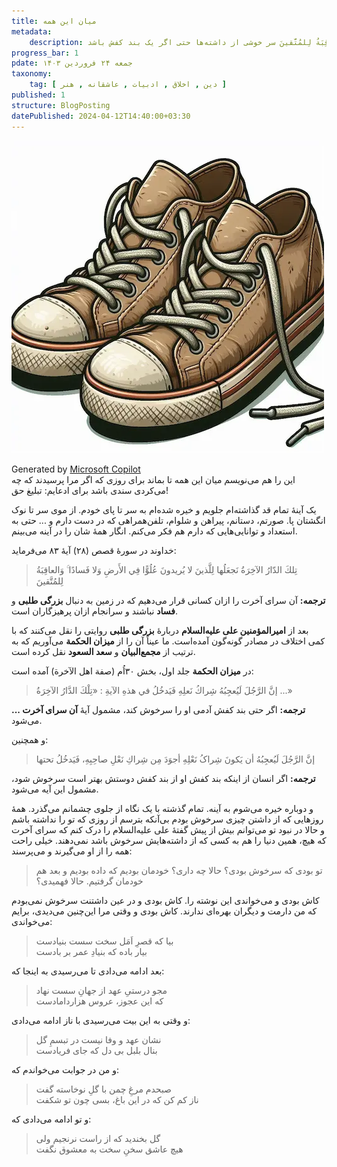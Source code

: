 ```yaml
---
title: میان این همه
metadata: 
    description: روایتی از حضرت علی درباره آیه تِلكَ الدّارُ الآخِرَةُ نَجعَلُها لِلَّذينَ لا يُريدونَ عُلُوًّا فِي الأَرضِ وَلا فَسادًا ۚ وَالعاقِبَةُ لِلمُتَّقينَ سر خوشی از داشته‌ها حتی اگر یک بند کفش باشد
progress_bar: 1
pdate: جمعه ۲۴ فروردین ۱۴۰۳
taxonomy:
    tag: [ دین , اخلاق , ادبیات , عاشقانه , هنر ]
published: 1
structure: BlogPosting
datePublished: 2024-04-12T14:40:00+03:30
---
```

![ یک جفت کفش قدیمی بندی ساخته شده با هوش مصنوعی ](shoes.webp?classes=center&loading=lazy)
<div class="align-center">
Generated by <a href="https://www.bing.com/images/create/old-shoes-with-shoelace-in-cartoon-white-backgroun/1-6619015e31904ba59780c5107224265a?id=Q%2Fc6GVa5%2BTCTv8FBOEV5zg.N7A7dhqFgiVJ24GHCLMVzA&view=detailv2&idpp=genimg&noidpclose=1&thid=OIG4.Ch.F1.Ko6AfX1Gh_C1gW&form=SYDBIC&ssp=1&safesearch=moderate&setlang=en&cc=XL&pc=SANSAAND">Microsoft Copilot</a>
</div>
این‌ را هم ‌می‌نویسم میان این همه تا بماند برای روزی که اگر مرا پرسیدند که چه می‌کردی سندی باشد برای ادعایم: تبلیغ حق!

یک آینهٔ تمام قد گذاشته‌ام جلویم و خیره شده‌ام به سر تا پای خودم. از موی سر تا نوک انگشتان پا. صورتم، دستانم، پیراهن و شلوام، تلفن‌همراهی که در دست دارم و ... حتی به استعداد و توانایی‌هایی که دارم هم فکر می‌کنم. انگار همهٔ شان را در آینه می‌بینم. 

خداوند در سورهٔ قصص (۲۸) آیهٔ ۸۳ می‌فرماید:

> تِلكَ الدّارُ الآخِرَةُ نَجعَلُها لِلَّذينَ لا يُريدونَ عُلُوًّا فِي الأَرضِ وَلا فَسادًا ۚ وَالعاقِبَةُ لِلمُتَّقينَ

**ترجمه:** آن سرای آخرت را ازان کسانی قرار می‌دهیم که در زمین به دنبال **بزرگی طلبی** و **فساد** نباشند و سرانجام ازان پرهیزگاران است.  

بعد از **امیرالمؤمنین علی علیه‌السلام** دربارهٔ **بزرگی طلبی** روایتی را نقل می‌کنند که با کمی اختلاف در مصادر گونه‌گون آمده‌است. ما عیناً آن را از **میزان الحکمة** می‌آوریم که به ترتیب از **مجمع‌البیان** و **سعد السعود** نقل کرده است.

در **میزان الحکمة** جلد اول، بخش ۳۰اُم (صفة اهل الآخرة) آمده است:

>  إنَّ الرَّجُلَ لَيُعجِبُهُ شِراكُ نَعلِهِ فَيَدخُلُ في هذهِ الآیةِ : «تِلْكَ الدَّارُ الآخِرَةُ ...»

<!---->

**ترجمه:** اگر حتی بند کفش آدمی او را سرخوش کند، مشمول آیهٔ **آن سرای آخرت ...** می‌شود.

و همچنین:

>  إنَّ الرَّجُلَ لَيُعجِبُهُ أن يَكونَ شِراکُ نَعْلِهِ أجوَدَ مِن شِراكِ نَعْلِ صاحِبِهِ، فَيَدخُلُ تحتها

**ترجمه:** اگر انسان از اینکه بند کفش او از بند کفش دوستش بهتر است سرخوش شود، مشمول این آیه می‌شود.

و دوباره خیره می‌شوم به آینه. تمام گذشته با یک نگاه از جلوی چشمانم می‌گذرد. همهٔ روزهایی که از داشتن چیزی سرخوش بودم بی‌آنکه بترسم از روزی که تو را نداشته باشم و حالا در نبود تو می‌توانم بیش‌ از پیش گفتهٔ علی علیه‌السلام را درک کنم که سرای آخرت که هیچ، همین دنیا را هم به کسی که از داشته‌هایش سرخوش باشد نمی‌دهند. خیلی راحت همه را از او می‌گیرند و می‌پرسند: 

> تو بودی که سرخوش بودی؟ حالا چه داری؟ خودمان بودیم که داده بودیم و بعد هم خودمان گرفتیم. حالا فهمیدی؟

کاش بودی و می‌خواندی این نوشته را. کاش بودی و در عین داشتنت سرخوش نمی‌بودم که من دارمت و دیگران بهره‌ای ندارند. کاش بودی و وقتی مرا این‌چنین می‌دیدی، برایم می‌خواندی:

> بیا که قصرِ اَمَل سخت سست بنیادست  
> بیار باده که بنیادِ عمر بر بادست

بعد ادامه می‌دادی تا می‌رسیدی به اینجا که:

> مجو درستیِ عهد از جهانِ سست نهاد  
> که این عجوز، عروس هزاردامادست

و وقتی به این بیت می‌رسیدی با ناز ادامه می‌دادی:

> نشان عهد و وفا نیست در تبسمِ گل  
> بنال بلبل بی دل که جای فریادست

و من در جوابت می‌خواندم که:

> صبحدم مرغِ چمن با گلِ نوخاسته گفت  
> ناز کم کن که در این باغ، بسی چون تو شکفت

و تو ادامه می‌دادی که:

> گل بخندید که از راست نرنجیم ولی  
> هیچ عاشق سخنِ سخت به معشوق نگفت

